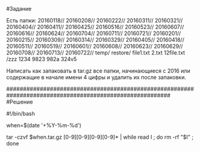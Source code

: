 #Задание 

Есть папки:
20160118//  20160208//  20160222//  20160311//  20160321//  20160404//  20160411//  20160425//  20160516//  20160523//  20160607//  20160616//  20160624//  20160704//  20160711//  20160721//
20160201//  20160215//  20160309//  20160314//  20160329//  20160405//  20160418//  20160511//  20160519//  20160601//  20160608//  20160623//  20160629//  20160708//  20160713//  20160722//
temp/ restore/ file1.txt 2.txt 12file.txt /zzz 1234 9823 982a 324v5   
    
Написать как запаковать в tar.gz все папки, начинающиеся с 2016 или содержащие в начале имени 4 цифры и удалить их после запаковки.

#########################################################################################################
#Решение 

#!/bin/bash

when=$(date '+%Y-%m-%d')

tar -czvf $when.tar.gz [0-9][0-9][0-9][0-9]* | while read I ; do rm -rf "$I" ; done
